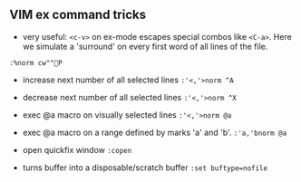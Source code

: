 ## VIM ex command tricks

* very useful: `<c-v>` on ex-mode escapes special combos like `<C-a>`. Here we simulate a 'surround' on every first word of all lines of the file.
```viml
:%norm cw""P
```

* increase next number of all selected lines
`:'<,'>norm ^A`

* decrease next number of all selected lines
`:'<,'>norm ^X`

* exec @a macro on visually selected lines
`:'<,'>norm @a`

* exec @a macro on a range defined by marks 'a' and 'b'.
`:'a,'bnorm @a`

* open quickfix window
`:copen`

* turns buffer into a disposable/scratch buffer
`:set buftype=nofile`

